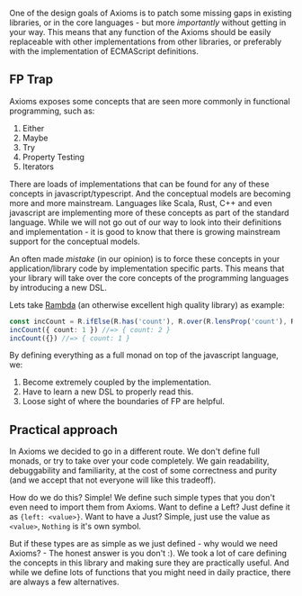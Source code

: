 One of the design goals of Axioms is to patch some missing gaps in existing libraries, or in the core languages - but more _importantly_ without getting in your way. This means that any function of the Axioms should be easily replaceable with other implementations from other libraries, or preferably with the implementation of ECMAScript definitions.

## FP Trap

Axioms exposes some concepts that are seen more commonly in functional programming, such as:

1. Either
2. Maybe
3. Try
4. Property Testing
5. Iterators

There are loads of implementations that can be found for any of these concepts in javascript/typescript. And the conceptual models are becoming more and more mainstream. Languages like Scala, Rust, C++ and even javascript are implementing more of these concepts as part of the standard language. While we will not go out of our way to look into their definitions and implementation - it is good to know that there is growing mainstream support for the conceptual models.

An often made _mistake_ (in our opinion) is to force these concepts in your application/library code by implementation specific parts. This means that your library will take over the core concepts of the programming languages by introducing a new DSL.

Lets take [Rambda](https://ramdajs.com/docs/#ifElse) (an otherwise excellent high quality library) as example:

```ts
const incCount = R.ifElse(R.has('count'), R.over(R.lensProp('count'), R.inc), R.assoc('count', 1))
incCount({ count: 1 }) //=> { count: 2 }
incCount({}) //=> { count: 1 }
```

By defining everything as a full monad on top of the javascript language, we:

1. Become extremely coupled by the implementation.
2. Have to learn a new DSL to properly read this.
3. Loose sight of where the boundaries of FP are helpful.

## Practical approach

In Axioms we decided to go in a different route. We don't define full monads, or try to take over your code completely. We gain readability, debuggability and familiarity, at the cost of some correctness and purity (and we accept that not everyone will like this tradeoff).

How do we do this? Simple! We define such simple types that you don't even need to import them from Axioms. Want to define a Left? Just define it as `{left: <value>}`. Want to have a Just? Simple, just use the value as `<value>`, `Nothing` is it's own symbol.

But if these types are as simple as we just defined - why would we need Axioms? - The honest answer is you don't :). We took a lot of care defining the concepts in this library and making sure they are practically useful. And while we define lots of functions that you might need in daily practice, there are always a few alternatives.